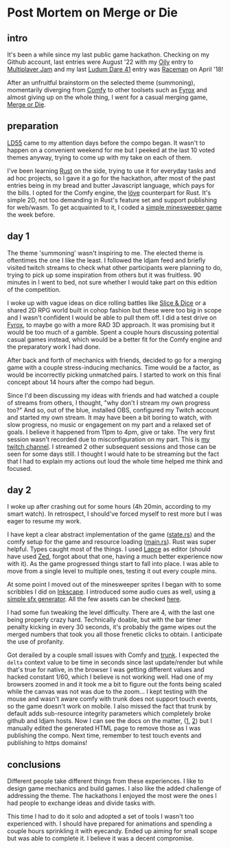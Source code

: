 # Post Mortem on Merge or Die

## intro

It's been a while since my last public game hackathon.
Checking on my Github account, last entries were
August '22 with my [Oily](https://github.com/JosePedroDias/oily) entry to [Multiplayer Jam](https://itch.io/jam/multiplayer-jam) and my last [Ludum Dare 41](https://ldjam.com/events/ludum-dare/41/) entry was [Raceman](https://github.com/JosePedroDias/ld41-raceman) on April '18!

After an unfruitful brainstorm on the selected theme (summoning), momentarily diverging from [Comfy](https://comfyengine.org/) to other toolsets such as [Fyrox](https://fyrox.rs/) and almost giving up on the whole thing, I went for a casual merging game, [Merge or Die](https://ldjam.com/events/ludum-dare/55/merge-or-die).

## preparation

[LD55](https://ldjam.com/events/ludum-dare/55) came to my attention days before the compo began. It wasn't to happen on a convenient weekend for me but I peeked at the last 10 voted themes anyway, trying to come up with my take on each of them.

I've been learning [Rust](https://www.rust-lang.org/) on the side, trying to use it for everyday tasks and ad hoc projects, so I gave it a go for the hackathon, after most of the past entries being in my bread and butter Javascript language, which pays for the bills.
I opted for the Comfy engine, the [löve](https://www.love2d.org/) counterpart for Rust. It's simple 2D, not too demanding in Rust's feature set and support publishing for web/wasm. To get acquainted to it, I coded a [simple minesweeper game](https://github.com/JosePedroDias/minesweeper) the week before.

## day 1

The theme 'summoning' wasn't inspiring to me. The elected theme is oftentimes the one I like the least. I followed the ldjam feed and briefly visited twitch streams to check what other participants were planning to do, trying to pick up some inspiration from others but it was fruitless. 90 minutes in I went to bed, not sure whether I would take part on this edition of the competition.

I woke up with vague ideas on dice rolling battles like [Slice & Dice](https://store.steampowered.com/app/1775490/Slice__Dice/) or a shared 2D RPG world built in cohop fashion but these were too big in scope and I wasn't confident I would be able to pull them off. I did a test drive on [Fyrox](https://fyrox.rs/), to maybe go with a more RAD 3D approach. It was promising but it would be too much of a gamble. Spent a couple hours discussing potential casual games instead, which would be a better fit for the Comfy engine and the preparatory work I had done.

After back and forth of mechanics with friends, decided to go for a merging game with a couple stress-inducing mechanics. Time would be a factor, as would be incorrectly picking unmatched pairs. I started to work on this final concept about 14 hours after the compo had begun.

Since I'd been discussing my ideas with friends and had watched a couple of streams from others, I thought, "why don't I stream my own progress too?" And so, out of the blue, installed OBS, configured my Twitch account and started my own stream. It may have been a bit boring to watch, with slow progress, no music or engagement on my part and a relaxed set of goals.
I believe it happened from 11pm to 4pm, give or take. The very first session wasn't recorded due to misconfiguration on my part.
This is [my twitch channel](https://www.twitch.tv/jose_pedro_dias).
I streamed 2 other subsequent sessions and those can be seen for some days still.
I thought I would hate to be streaming but the fact that I had to explain my actions out loud the whole time helped me think and focused.

## day 2

I woke up after crashing out for some hours (4h 20min, according to my smart watch). In retrospect, I should've forced myself to rest more but I was eager to resume my work.

I have kept a clear abstract implementation of the game ([state.rs](https://github.com/JosePedroDias/ld55/blob/main/src/state.rs)) and the comfy setup for the game and resource loading ([main.rs](https://github.com/JosePedroDias/ld55/blob/main/src/main.rs)). Rust was super helpful. Types caught most of the things. I used [Lapce](https://lapce.dev/) as editor (should have used [Zed](https://zed.dev/), forgot about that one, having a much better experience now with it). As the game progressed things start to fall into place. I was able to move from a single level to multiple ones, testing it out every couple mins.

At some point I moved out of the minesweeper sprites I began with to some scribbles I did on [Inkscape](https://inkscape.org/). I introduced some audio cues as well, using [a simple sfx generator](https://www.leshylabs.com/apps/sfMaker/). All the few assets can be checked [here](https://github.com/JosePedroDias/ld55/tree/main/assets).

I had some fun tweaking the level difficulty. There are 4, with the last one being properly crazy hard. Technically doable, but with the bar timer penalty kicking in every 30 seconds, it's probably the game wipes out the merged numbers that took you all those frenetic clicks to obtain. I anticipate the use of profanity.

Got derailed by a couple small issues with Comfy and [trunk](https://trunkrs.dev/).
I expected the `delta` context value to be time in seconds since last update/render but while that's true for native, in the browser I was getting different values and hacked constant 1/60, which I believe is not working well.
Had one of my browsers zoomed in and it took me a bit to figure out the fonts being scaled while the canvas was not was due to the zoom...
I kept testing with the mouse and wasn't aware comfy with trunk does not support touch events, so the game doesn't work on mobile.
I also missed the fact that trunk by default adds sub-resource integrity parameters which completely broke github and ldjam hosts. Now I can see the docs on the matter, ([1](https://trunkrs.dev/assets/#sub-resource-integrity-sri), [2](https://github.com/trunk-rs/trunk/blob/main/Trunk.toml)) but I manually edited the generated HTML page to remove those as I was publishing the compo. Next time, remember to test touch events and publishing to https domains!

## conclusions

Different people take different things from these experiences. I like to design game mechanics and build games. I also like the added challenge of addressing the theme. The hackathons I enjoyed the most were the ones I had people to exchange ideas and divide tasks with.

This time I had to do it solo and adopted a set of tools I wasn't too experienced with. I should have prepared for animations and spending a couple hours sprinkling it with eyecandy. Ended up aiming for small scope but was able to complete it. I believe it was a decent compromise.
